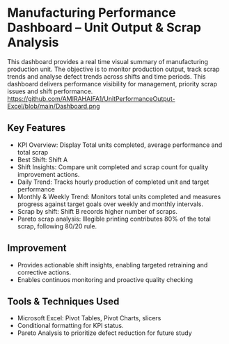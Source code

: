 # Manufacturing Performance Dashboard – Unit Output & Scrap Analysis 
This dashboard provides a real time visual summary of manufacturing production unit. The objective is to monitor production output, track scrap trends and analyse defect trends across shifts and time periods. This dashboard delivers performance visibility for management, priority scrap issues and shift performance. 
https://github.com/AMIRAHAIFA1/UnitPerformanceOutput-Excel/blob/main/Dashboard.png
## Key Features 
- KPI Overview: Display Total units completed, average performance and total scrap
- Best Shift: Shift A
- Shift Insights: Compare unit completed and scrap count for quality improvement actions.
- Daily Trend: Tracks hourly production of completed unit and target performance
- Monthly & Weekly Trend: Monitors total units completed and measures progress against target goals over weekly and monthly intervals.
- Scrap by shift: Shift B records higher number of scraps. 
- Pareto scrap analysis:  Illegible printing contributes 80% of the total scrap, following 80/20 rule.  
## Improvement
-	Provides actionable shift insights, enabling targeted retraining and corrective actions.
-	Enables continuos monitoring and proactive quality checking 
## Tools & Techniques Used
- Microsoft Excel: Pivot Tables, Pivot Charts, slicers
- Conditional formatting for KPI status.
- Pareto Analysis to prioritize defect reduction for future study


